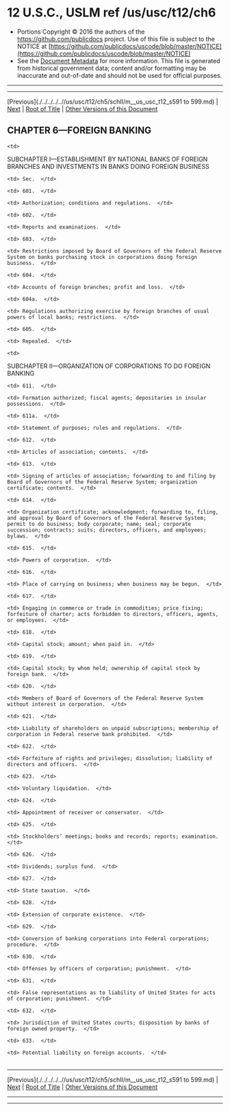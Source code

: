 ---
---

# 12 U.S.C., USLM ref /us/usc/t12/ch6

* Portions Copyright © 2016 the authors of the https://github.com/publicdocs project.
  Use of this file is subject to the NOTICE at [https://github.com/publicdocs/uscode/blob/master/NOTICE](https://github.com/publicdocs/uscode/blob/master/NOTICE)
* See the [Document Metadata](././../../../..//README.md) for more information.
  This file is generated from historical government data; content and/or formatting may be inaccurate and out-of-date and should not be used for official purposes.

----------
----------

[Previous](./../../../..//us/usc/t12/ch5/schII/m__us_usc_t12_s591 to 599.md) | [Next](./../../../..//us/usc/t12/ch6/schI/m__us_usc_t12_ch6_schI.md) | [Root of Title](./../../../../) | [Other Versions of this Document](https://publicdocs.github.io/go/links?ns=uslm&ref=%2Fus%2Fusc%2Ft12%2Fch6)

## CHAPTER 6—FOREIGN BANKING

<table>

  <tr>

    <td> 

SUBCHAPTER I—ESTABLISHMENT BY NATIONAL BANKS OF FOREIGN BRANCHES AND INVESTMENTS IN BANKS DOING FOREIGN BUSINESS  </td>

  </tr>

  <tr>

    <td> Sec.  </td>

  </tr>

  <tr>

    <td> 601.  </td>

    <td> Authorization; conditions and regulations.  </td>

  </tr>

  <tr>

    <td> 602.  </td>

    <td> Reports and examinations.  </td>

  </tr>

  <tr>

    <td> 603.  </td>

    <td> Restrictions imposed by Board of Governors of the Federal Reserve System on banks purchasing stock in corporations doing foreign business.  </td>

  </tr>

  <tr>

    <td> 604.  </td>

    <td> Accounts of foreign branches; profit and loss.  </td>

  </tr>

  <tr>

    <td> 604a.  </td>

    <td> Regulations authorizing exercise by foreign branches of usual powers of local banks; restrictions.  </td>

  </tr>

  <tr>

    <td> 605.  </td>

    <td> Repealed.  </td>

  </tr>

  <tr>

    <td> 

SUBCHAPTER II—ORGANIZATION OF CORPORATIONS TO DO FOREIGN BANKING  </td>

  </tr>

  <tr>

    <td> 611.  </td>

    <td> Formation authorized; fiscal agents; depositaries in insular possessions.  </td>

  </tr>

  <tr>

    <td> 611a.  </td>

    <td> Statement of purposes; rules and regulations.  </td>

  </tr>

  <tr>

    <td> 612.  </td>

    <td> Articles of association; contents.  </td>

  </tr>

  <tr>

    <td> 613.  </td>

    <td> Signing of articles of association; forwarding to and filing by Board of Governors of the Federal Reserve System; organization certificate; contents.  </td>

  </tr>

  <tr>

    <td> 614.  </td>

    <td> Organization certificate; acknowledgment; forwarding to, filing, and approval by Board of Governors of the Federal Reserve System; permit to do business; body corporate; name; seal; corporate succession; contracts; suits; directors, officers, and employees; bylaws.  </td>

  </tr>

  <tr>

    <td> 615.  </td>

    <td> Powers of corporation.  </td>

  </tr>

  <tr>

    <td> 616.  </td>

    <td> Place of carrying on business; when business may be begun.  </td>

  </tr>

  <tr>

    <td> 617.  </td>

    <td> Engaging in commerce or trade in commodities; price fixing; forfeiture of charter; acts forbidden to directors, officers, agents, or employees.  </td>

  </tr>

  <tr>

    <td> 618.  </td>

    <td> Capital stock; amount; when paid in.  </td>

  </tr>

  <tr>

    <td> 619.  </td>

    <td> Capital stock; by whom held; ownership of capital stock by foreign bank.  </td>

  </tr>

  <tr>

    <td> 620.  </td>

    <td> Members of Board of Governors of the Federal Reserve System without interest in corporation.  </td>

  </tr>

  <tr>

    <td> 621.  </td>

    <td> Liability of shareholders on unpaid subscriptions; membership of corporation in Federal reserve bank prohibited.  </td>

  </tr>

  <tr>

    <td> 622.  </td>

    <td> Forfeiture of rights and privileges; dissolution; liability of directors and officers.  </td>

  </tr>

  <tr>

    <td> 623.  </td>

    <td> Voluntary liquidation.  </td>

  </tr>

  <tr>

    <td> 624.  </td>

    <td> Appointment of receiver or conservator.  </td>

  </tr>

  <tr>

    <td> 625.  </td>

    <td> Stockholders’ meetings; books and records; reports; examination.  </td>

  </tr>

  <tr>

    <td> 626.  </td>

    <td> Dividends; surplus fund.  </td>

  </tr>

  <tr>

    <td> 627.  </td>

    <td> State taxation.  </td>

  </tr>

  <tr>

    <td> 628.  </td>

    <td> Extension of corporate existence.  </td>

  </tr>

  <tr>

    <td> 629.  </td>

    <td> Conversion of banking corporations into Federal corporations; procedure.  </td>

  </tr>

  <tr>

    <td> 630.  </td>

    <td> Offenses by officers of corporation; punishment.  </td>

  </tr>

  <tr>

    <td> 631.  </td>

    <td> False representations as to liability of United States for acts of corporation; punishment.  </td>

  </tr>

  <tr>

    <td> 632.  </td>

    <td> Jurisdiction of United States courts; disposition by banks of foreign owned property.  </td>

  </tr>

  <tr>

    <td> 633.  </td>

    <td> Potential liability on foreign accounts.  </td>

  </tr>

</table>

----------

[Previous](./../../../..//us/usc/t12/ch5/schII/m__us_usc_t12_s591 to 599.md) | [Next](./../../../..//us/usc/t12/ch6/schI/m__us_usc_t12_ch6_schI.md) | [Root of Title](./../../../../) | [Other Versions of this Document](https://publicdocs.github.io/go/links?ns=uslm&ref=%2Fus%2Fusc%2Ft12%2Fch6)

----------
----------



